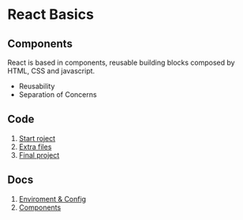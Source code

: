 # React Basics

## Components

React is based in components, reusable building blocks composed by HTML, CSS and javascript.

* Reusability
* Separation of Concerns

## Code

1. [Start roject](./Section_3_React_Basics_Working_With_Components/01-starting-setup)
2. [Extra files](./Section_3_React_Basics_Working_With_Components/extrafiles)
3. [Final project](https://github.com/academind/react-complete-guide-code/tree/03-react-basics-working-with-components)

## Docs

1. [Enviroment & Config](Enviroment&Config.md)
2. [Components](Components.md)
